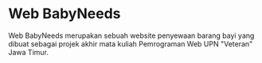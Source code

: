 # Web BabyNeeds
Web BabyNeeds merupakan sebuah website penyewaan barang bayi yang dibuat sebagai projek akhir mata kuliah Pemrograman Web UPN "Veteran" Jawa Timur.
